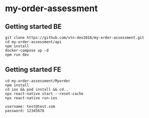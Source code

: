 # my-order-assessment

## Getting started BE

```
git clone https://github.com/vtn-dev2016/my-order-assessment.git
cd my-order-assessment/api
npm install
docker-compose up -d
npm run dev
```
## Getting started FE
```
cd my-order-assessment/Myorder
npm install
cd ios && pod install && cd..
npx react-native start --reset-cache
npx react-native run-ios

username: test@test.com
password: 12345678
```